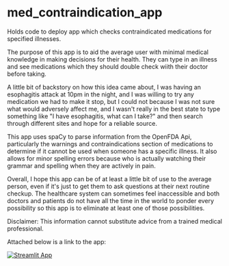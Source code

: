 # med_contraindication_app
Holds code to deploy app which checks contraindicated medications for specified illnesses.

The purpose of this app is to aid the average user with minimal medical knowledge in making decisions for their health. They can type in an illness and see medications which they should double check wiith their doctor before taking.

A little bit of backstory on how this idea came about, I was having an esophagitis attack at 10pm in the night, and I was willing to try any medication we had to make it stop, but I could not because I was not sure what would adversely affect me, and I wasn't really in the best state to type something like "I have esophagitis, what can I take?" and then search through different sites and hope for a reliable source.

This app uses spaCy to parse information from the OpenFDA Api, particularly the warnings and contraindications section of medications to determine if it cannot be used when someone has a specific illness. It also allows for minor spelling errors because who is actually watching their grammar and spelling when they are actively in pain.

Overall, I hope this app can be of at least a little bit of use to the average person, even if it's just to get them to ask questions at their next routine checkup. The healthcare system can sometimes feel inaccessible and both doctors and patients do not have all the time in the world to ponder every possibility so this app is to eliminate at least one of those possibilities.

Disclaimer: This information cannot substitute advice from a trained medical professional.

Attached below is a link to the app:

[![Streamlit App](https://static.streamlit.io/badges/streamlit_badge_black_white.svg)](https://medcontraindicationapp-cw23vsc8c8kscrmeizyjwx.streamlit.app)
